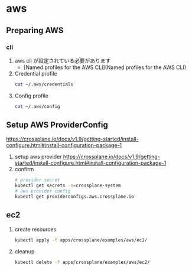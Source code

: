 # aws

## Preparing AWS

### cli

1. aws cli が設定されている必要があります
   - [Named profiles for the AWS CLI](Named profiles for the AWS CLI)
1. Credential profile
   ```bash
   cat ~/.aws/credentials
   ```
1. Config profile
   ```bash
   cat ~/.aws/config
   ```

## Setup AWS ProviderConfig

https://crossplane.io/docs/v1.9/getting-started/install-configure.html#install-configuration-package-1

1. setup aws provider
   https://crossplane.io/docs/v1.9/getting-started/install-configure.html#install-configuration-package-1
1. confirm
   ```bash
   # provider secret
   kubectl get secrets -n=crossplane-system
   # aws provider config
   kubectl get providerconfigs.aws.crossplane.io
   ```

## ec2

1. create resources
   ```bash
   kubectl apply -f apps/crossplane/examples/aws/ec2/
   ```
1. cleanup
   ```bash
   kubectl delete -f apps/crossplane/examples/aws/ec2/
   ```
